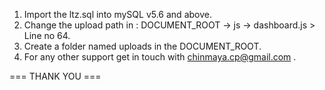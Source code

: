1. Import the ltz.sql into mySQL v5.6 and above.
2. Change the upload path in : DOCUMENT_ROOT -> js -> dashboard.js > Line no 64.
3. Create a folder named uploads in the DOCUMENT_ROOT.
4. For any other support get in touch with chinmaya.cp@gmail.com .

=== THANK YOU ===
